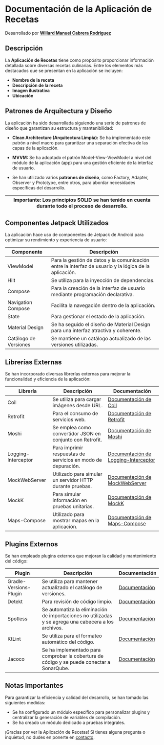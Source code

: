 # Documentación de la Aplicación de Recetas

Desarrollado por **[Willard Manuel Cabrera Rodriguez](https://github.com/manuelcabrera1193)**

## Descripción
La **Aplicación de Recetas** tiene como propósito proporcionar información detallada sobre diversas recetas culinarias. Entre los elementos más destacados que se presentan en la aplicación se incluyen:

- **Nombre de la receta**
- **Descripción de la receta**
- **Imagen ilustrativa**
- **Ubicación**

## Patrones de Arquitectura y Diseño
La aplicación ha sido desarrollada siguiendo una serie de patrones de diseño que garantizan su estructura y mantenibilidad:

- **Clean Architecture (Arquitectura Limpia):** Se ha implementado este patrón a nivel macro para garantizar una separación efectiva de las capas de la aplicación.
- **MVVM:** Se ha adoptado el patrón Model-View-ViewModel a nivel del módulo de la aplicación (app) para una gestión eficiente de la interfaz de usuario.

- Se han utilizado varios **patrones de diseño**, como Factory, Adapter, Observer y Prototype, entre otros, para abordar necesidades específicas del desarrollo.

| **Importante:** Los principios SOLID se han tenido en cuenta durante todo el proceso de desarrollo. |
|------------------|

## Componentes Jetpack Utilizados
La aplicación hace uso de componentes de Jetpack de Android para optimizar su rendimiento y experiencia de usuario:


| Componente              | Descripción                                                                      |
|------------------------|----------------------------------------------------------------------------------|
| ViewModel              | Para la gestión de datos y la comunicación entre la interfaz de usuario y la lógica de la aplicación.|
| Hilt                   | Se utiliza para la inyección de dependencias.                                   |
| Compose                | Para la creación de la interfaz de usuario mediante programación declarativa.  |
| Navigation Compose     | Facilita la navegación dentro de la aplicación.                                |
| State                  | Para gestionar el estado de la aplicación.                                     |
| Material Design        | Se ha seguido el diseño de Material Design para una interfaz atractiva y coherente.|
| Catálogo de Versiones  | Se mantiene un catálogo actualizado de las versiones utilizadas.               |

## Librerías Externas
Se han incorporado diversas librerías externas para mejorar la funcionalidad y eficiencia de la aplicación:

| Librería                 | Descripción                                                                                                          | Documentación                                        |
|--------------------------|----------------------------------------------------------------------------------------------------------------------|------------------------------------------------------|
| Coil                     | Se utiliza para cargar imágenes desde URL.                                                                          | [Documentación de Coil](https://coil-kt.github.io/coil/compose/) |
| Retrofit                 | Para el consumo de servicios web.                                                                                   | [Documentación de Retrofit](https://square.github.io/retrofit/) |
| Moshi                    | Se emplea como convertidor JSON en conjunto con Retrofit.                                                          | [Documentación de Moshi](https://github.com/square/retrofit/blob/master/retrofit-converters/moshi/README.md) |
| Logging-Interceptor      | Para imprimir respuestas de servicios en modo de depuración.                                                        | [Documentación de Logging-Interceptor](https://github.com/square/okhttp/tree/master/okhttp-logging-interceptor) |
| MockWebServer            | Utilizado para simular un servidor HTTP durante pruebas.                                                            | [Documentación de MockWebServer](https://github.com/square/okhttp/tree/master/mockwebserver) |
| MockK                    | Para simular información en pruebas unitarias.                                                                      | [Documentación de MockK](https://mockk.io/)           |
| Maps-Compose             | Utilizado para mostrar mapas en la aplicación.                                                                     | [Documentación de Maps-Compose](https://developers.google.com/maps/documentation/android-sdk/maps-compose) |

## Plugins Externos
Se han empleado plugins externos que mejoran la calidad y mantenimiento del código:

| Plugin                       | Descripción                                                                                                                                                       | Documentación                                        |
|------------------------------|-------------------------------------------------------------------------------------------------------------------------------------------------------------------|------------------------------------------------------|
| Gradle-Versions-Plugin        | Se utiliza para mantener actualizado el catálogo de versiones.                                                                                            | [Documentación](https://github.com/ben-manes/gradle-versions-plugin) |
| Detekt                       | Para revisión de código limpio.                                                                                                                                  | [Documentación](https://detekt.dev/)                   |
| Spotless                     | Se automatiza la eliminación de importaciones no utilizadas y se agrega una cabecera a los archivos.  | [Documentación](https://github.com/diffplug/spotless)  |
| KtLint                       | Se utiliza para el formateo automático del código.                                                    | [Documentación](https://github.com/JLLeitschuh/ktlint-gradle) |
| Jacoco                       | Se ha implementado para comprobar la cobertura de código y se puede conectar a SonarQube.          | [Documentación](https://docs.gradle.org/current/userguide/jacoco_plugin.html) |

## Notas Importantes
Para garantizar la eficiencia y calidad del desarrollo, se han tomado las siguientes medidas:

- Se ha configurado un módulo específico para personalizar plugins y centralizar la generación de variables de compilación.
- Se ha creado un módulo dedicado a pruebas integrales.

¡Gracias por ver la Aplicación de Recetas! Si tienes alguna pregunta o inquietud, no dudes en ponerte en [contacto](https://www.linkedin.com/in/willard-manuel-cabrera-rodriguez-3735aa241/).
